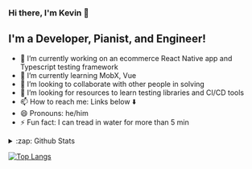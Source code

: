 ### Hi there, I'm Kevin 👋


## I'm a Developer, Pianist, and Engineer!

- 🔭 I’m currently working on an ecommerce React Native app and Typescript testing framework
- 🌱 I’m currently learning MobX, Vue
- 👯 I’m looking to collaborate with other people in solving 
- 🤔 I’m looking for resources to learn testing libraries and CI/CD tools
- 📫 How to reach me: Links below :arrow_down:
- 😄 Pronouns: he/him
- ⚡ Fun fact: I can tread in water for more than 5 min
<!--
**NinjaEagle/NinjaEagle** is a ✨ _special_ ✨ repository because its `README.md` (this file) appears on your GitHub profile.

Here are some ideas to get you started:



-->

<details>
  <summary> :zap: Github Stats </summary>
  <img align="left" alt="NinjaEagle's Github Stats" src="https://github-readme-stats-chi-ten.vercel.app/api?username=NinjaEagle&show_icons=true&hide_border=true&theme=radical"/>
</details>

[![Top Langs](https://github-readme-stats-chi-ten.vercel.app/api/top-langs/?username=NinjaEagle&layout=compact)](https://github.com/NinjaEagle/github-readme-stats)

[website]: https://kevwang.me
[linkedin]: https://www.linkedin.com/in/kevin-wang-06/

